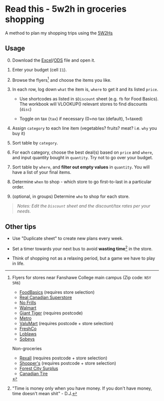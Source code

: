 # Read this - 5w2h in groceries shopping

A method to plan my shopping trips using the [5W2Hs](https://www.indeed.com/career-advice/career-development/5w2h-analysis)

## Usage

0. Download the [Excel](https://github.com/skedastically/groceries-5w2h/raw/main/groceries.xlsx)/[ODS](https://github.com/skedastically/groceries-5w2h/raw/main/groceries.ods) file and open it.

1. Enter your budget (cell `I1`).

2. Browse the flyers[^1] and choose the items you like.

3. In each row, log down `what` the item is, `where` to get it and its listed `price`.

   - Use shortcodes as listed in `$Discount` sheet (e.g. `fb` for Food Basics). The workbook will VLOOKUP() relevant stores to find discounts (`disc`)

   - Toggle on tax (`tax`) if necessary (0=no tax (default), 1=taxed)

4. Assign `category` to each line item (vegetables? fruits? meat? i.e. `why` you buy it)

5. Sort table by `category`.

6. For each category, choose the best deal(s) based on `price` and `where`, and input quantity bought in `quantity`. Try not to go over your budget.

7. Sort table by `where`, and **filter out empty values** in `quantity`. You will have a list of your final items.

8. Determine `when` to shop - which store to go first-to-last in a particular order.

9. (optional, in groups) Determine `who` to shop for each store.

> *Notes: Edit the `Discount` sheet and the discount/tax rates per your needs.*

## Other tips

- Use "Duplicate sheet" to create new plans every week.

- Set a timer towards your next bus to avoid **wasting time**[^2] in the store.

- Think of shopping not as a relaxing period, but a game we have to play in life.

[^1]: Flyers for stores near Fanshawe College main campus (Zip code: `N5Y 5R6`)
    - [FoodBasics](https://foodbasics.ca/flyer.en.html) (requires store selection)
    - [Real Canadian Superstore](https://www.realcanadiansuperstore.ca/print-flyer)
    - [No Frills](https://www.nofrills.ca/print-flyer)
    - [Walmart](https://www.walmart.ca/flyer)
    - [Giant Tiger](https://www.gianttiger.com/collections/flyers-and-deals?view=flyers) (requires postcode)
    - [Metro](https://www.metro.ca/en/flyer)
    - [ValuMart](https://www.valumart.ca/print-flyer) (requires postcode + store selection)
    - [FreshCo](https://freshco.com/flyer/)
    - [Loblaws](https://www.loblaws.ca/print-flyer)
    - [Sobeys](https://www.sobeys.com/en/flyer/)

    Non-groceries
    
    - [Rexall](https://www.rexall.ca/eflyer/) (requires postcode + store selection)
    - [Shopper's](https://www.shoppersdrugmart.ca/en/flyer) (requires postcode + store selection)
    - [Forest City Surplus](https://www.fcsurplus.com/flyer.pdf)
    - [Canadian Tire](https://www.canadiantire.ca/en/flyer.html)

[^2]: "Time is money only when you have money. If you don't have money, time doesn't mean shit" - D.J.
